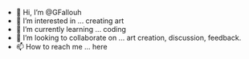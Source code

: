 - 👋 Hi, I’m @GFallouh
- 👀 I’m interested in ... creating art
- 🌱 I’m currently learning ... coding
- 💞️ I’m looking to collaborate on ... art creation, discussion, feedback.
- 📫 How to reach me ... here

<!---
GFallouh/GFallouh is a ✨ special ✨ repository because its `README.md` (this file) appears on your GitHub profile.
You can click the Preview link to take a look at your changes.
--->
